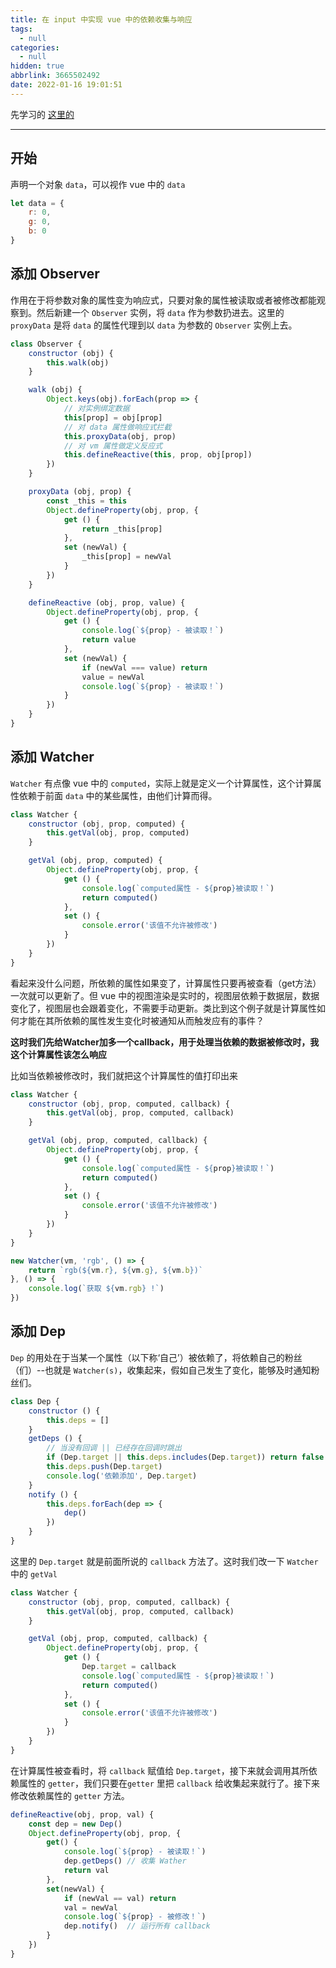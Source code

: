 ```yaml
---
title: 在 input 中实现 vue 中的依赖收集与响应
tags:
  - null
categories:
  - null
hidden: true
abbrlink: 3665502492
date: 2022-01-16 19:01:51
---
```


先学习的 [这里的](https://segmentfault.com/a/1190000018115762)

---

## 开始

声明一个对象 `data`，可以视作 vue 中的 `data`

``` javascript
let data = {
    r: 0,
    g: 0,
    b: 0
}
```

## 添加 Observer 

作用在于将参数对象的属性变为响应式，只要对象的属性被读取或者被修改都能观察到。然后新建一个 `Observer` 实例，将 `data` 作为参数扔进去。这里的 `proxyData` 是将 `data` 的属性代理到以 `data` 为参数的 `Observer` 实例上去。

``` javascript
class Observer {
    constructor (obj) {
        this.walk(obj)
    }

    walk (obj) {
        Object.keys(obj).forEach(prop => {
            // 对实例绑定数据
            this[prop] = obj[prop]
            // 对 data 属性做响应式拦截
            this.proxyData(obj, prop)
            // 对 vm 属性做定义反应式
            this.defineReactive(this, prop, obj[prop])
        })
    }

    proxyData (obj, prop) {
        const _this = this
        Object.defineProperty(obj, prop, {
            get () {
                return _this[prop]
            },
            set (newVal) {
                _this[prop] = newVal
            }
        })
    }

    defineReactive (obj, prop, value) {
        Object.defineProperty(obj, prop, {
            get () {
                console.log(`${prop} - 被读取！`)
                return value
            },
            set (newVal) {
                if (newVal === value) return
                value = newVal
                console.log(`${prop} - 被读取！`)
            }
        })
    }
}
```

## 添加 Watcher

`Watcher` 有点像 vue 中的 `computed`，实际上就是定义一个计算属性，这个计算属性依赖于前面 `data` 中的某些属性，由他们计算而得。

``` javascript
class Watcher {
    constructor (obj, prop, computed) {
        this.getVal(obj, prop, computed)
    }

    getVal (obj, prop, computed) {
        Object.defineProperty(obj, prop, {
            get () {
                console.log(`computed属性 - ${prop}被读取！`)
                return computed()
            },
            set () {
                console.error('该值不允许被修改')
            }
        })
    }
}
```

看起来没什么问题，所依赖的属性如果变了，计算属性只要再被查看（get方法）一次就可以更新了。但 vue 中的视图渲染是实时的，视图层依赖于数据层，数据变化了，视图层也会跟着变化，不需要手动更新。类比到这个例子就是计算属性如何才能在其所依赖的属性发生变化时被通知从而触发应有的事件？

**这时我们先给Watcher加多一个callback，用于处理当依赖的数据被修改时，我这个计算属性该怎么响应**

比如当依赖被修改时，我们就把这个计算属性的值打印出来

``` javascript
class Watcher {
    constructor (obj, prop, computed, callback) {
        this.getVal(obj, prop, computed, callback)
    }

    getVal (obj, prop, computed, callback) {
        Object.defineProperty(obj, prop, {
            get () {
                console.log(`computed属性 - ${prop}被读取！`)
                return computed()
            },
            set () {
                console.error('该值不允许被修改')
            }
        })
    }
}

new Watcher(vm, 'rgb', () => {
    return `rgb(${vm.r}, ${vm.g}, ${vm.b})`
}, () => {
    console.log(`获取 ${vm.rgb} !`)
})
```

## 添加 Dep

`Dep` 的用处在于当某一个属性（以下称‘自己’）被依赖了，将依赖自己的粉丝（们）--也就是 `Watcher(s)`，收集起来，假如自己发生了变化，能够及时通知粉丝们。

``` javascript
class Dep {
	constructor () {
		this.deps = []
	}
	getDeps () {
		// 当没有回调 || 已经存在回调时跳出
		if (Dep.target || this.deps.includes(Dep.target)) return false
		this.deps.push(Dep.target)
		console.log('依赖添加', Dep.target)
	}
	notify () {
		this.deps.forEach(dep => {
			dep()
		})
	}
}
```

这里的 `Dep.target` 就是前面所说的 `callback` 方法了。这时我们改一下 `Watcher` 中的 `getVal`

``` javascript
class Watcher {
    constructor (obj, prop, computed, callback) {
        this.getVal(obj, prop, computed, callback)
    }

    getVal (obj, prop, computed, callback) {
        Object.defineProperty(obj, prop, {
            get () {
				Dep.target = callback
                console.log(`computed属性 - ${prop}被读取！`)
                return computed()
            },
            set () {
                console.error('该值不允许被修改')
            }
        })
    }
}
```

在计算属性被查看时，将 `callback` 赋值给 `Dep.target`，接下来就会调用其所依赖属性的 `getter`，我们只要在`getter` 里把 `callback` 给收集起来就行了。接下来修改依赖属性的 `getter` 方法。

``` javascript
defineReactive(obj, prop, val) {
	const dep = new Dep()
	Object.defineProperty(obj, prop, {
		get() {
			console.log(`${prop} - 被读取！`)
			dep.getDeps() // 收集 Wather
			return val
		},
		set(newVal) {
			if (newVal == val) return
			val = newVal
			console.log(`${prop} - 被修改！`)
			dep.notify()  // 运行所有 callback
		}
	})
}
```